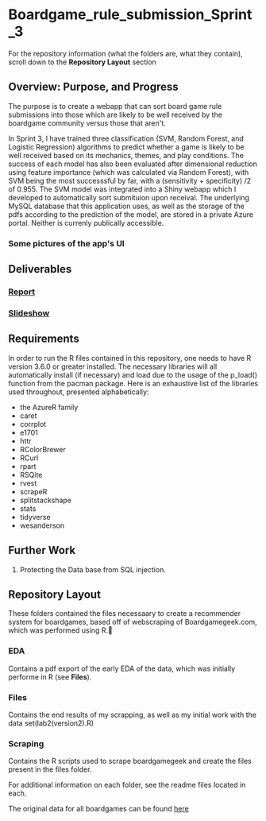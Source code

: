 # Boardgame_rule_submission_Sprint_3

For the repository information (what the folders are, what they contain), scroll down to the **Repository Layout** section

## Overview: Purpose, and Progress
The purpose is to create a webapp that can sort board game rule submissions into those which are likely to be well received by the boardgame community versus those that aren't.

In Sprint 3, I have trained three classification (SVM, Random Forest, and Logistic Regression) algorithms to predict whether a game is likely to be well received based on its mechanics, themes, and play conditions.
 The success of each model has also been evaluated after dimensional reduction using feature importance (which was calculated via Random Forest), with SVM being the most successsful by far, with a (sensitivity + specificity) /2 of 0.955. 
 The SVM model was integrated into a Shiny webapp which I developed to automatically sort submituion upon receival. The underlying MySQL database that this application uses, as well as the storage of the pdfs according to the prediction of the model,  are stored in a private  Azure portal. Neither is currenly publically accessible. 
 
### Some pictures of the app's UI

## Deliverables
### [Report](https://github.com/Fehiroh/Sprint_3/blob/master/sprint_3_report_actual.pdf)
### [Slideshow](https://docs.google.com/presentation/d/1IjqS0c9IrSU9zLHhI3vR-Se-s4pI8rofXUI-NmjC4NY/edit?usp=sharing)

## Requirements
In order to run the R files contained in this repository, one needs to have R version 3.6.0 or greater installed. The necessary libraries will all 
automatically install (if necessary) and load due to the usage of the p_load() function from the pacman package. Here is an exhaustive list of the
libraries used throughout, presented alphabetically: 

* the AzureR family
* caret
* corrplot
* e1701
* httr
* RColorBrewer
* RCurl 
* rpart
* RSQite
* rvest
* scrapeR 
* splitstackshape
* stats
* tidyverse
* wesanderson

## Further Work
1. Protecting the Data base from SQL injection. 



## Repository Layout
These folders contained the files necessaary to create a recommender system for 
boardgames, based off of webscraping of Boardgamegeek.com, which was performed 
using R.

### **EDA**
Contains a pdf export of the early EDA of the data, which was initially performe in R (see **Files**).  

### **Files**
Contains the end results of my scrapping, as well as my initial work with the data set(lab2(version2).R)

###  **Scraping** 
Contains the R scripts used to scrape boardgamegeek and create the files present in the files folder.

For additional information on each folder, see the readme files located in each.

The original data for all boardgames can be found [here](https://www.kaggle.com/gabrio/board-games-dataset)
